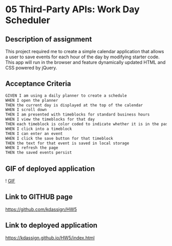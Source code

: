 # 05 Third-Party APIs: Work Day Scheduler

## Description of assignment
This project required me to create a simple calendar application that allows a user to save events for each hour of the day by modifying starter code. This app will run in the browser and feature dynamically updated HTML and CSS powered by jQuery.


## Acceptance Criteria

```md
GIVEN I am using a daily planner to create a schedule
WHEN I open the planner
THEN the current day is displayed at the top of the calendar
WHEN I scroll down
THEN I am presented with timeblocks for standard business hours
WHEN I view the timeblocks for that day
THEN each timeblock is color coded to indicate whether it is in the past, present, or future
WHEN I click into a timeblock
THEN I can enter an event
WHEN I click the save button for that timeblock
THEN the text for that event is saved in local storage
WHEN I refresh the page
THEN the saved events persist
```
## GIF of deployed application
! [GIF](https://imgur.com/yjI31nN)
## Link to GITHUB page
https://github.com/kdassign/HW5

## Link to deployed application
https://kdassign.github.io/HW5/index.html